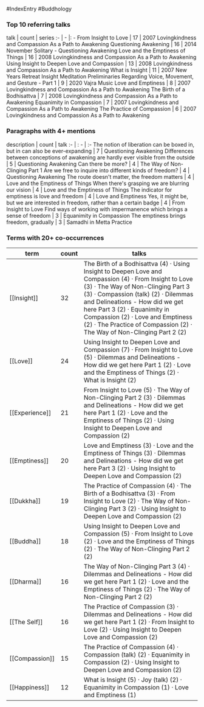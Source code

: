 #IndexEntry #Buddhology

### Top 10 referring talks
talk | count | series
:- | - |: -
<a data-href="From Insight to Love" class="internal-link">From Insight to Love</a> | 17 | <a data-href="2007 Lovingkindness and Compassion As a Path to Awakening" class="internal-link">2007 Lovingkindness and Compassion As a Path to Awakening</a>
<a data-href="Questioning Awakening" class="internal-link">Questioning Awakening</a> | 16 | <a data-href="2014 November Solitary - Questioning Awakening" class="internal-link">2014 November Solitary - Questioning Awakening</a>
<a data-href="Love and the Emptiness of Things" class="internal-link">Love and the Emptiness of Things</a> | 16 | <a data-href="2008 Lovingkindness and Compassion As a Path to Awakening" class="internal-link">2008 Lovingkindness and Compassion As a Path to Awakening</a>
<a data-href="Using Insight to Deepen Love and Compassion" class="internal-link">Using Insight to Deepen Love and Compassion</a> | 13 | <a data-href="2008 Lovingkindness and Compassion As a Path to Awakening" class="internal-link">2008 Lovingkindness and Compassion As a Path to Awakening</a>
<a data-href="What is Insight" class="internal-link">What is Insight</a> | 11 | <a data-href="2007 New Years Retreat Insight Meditation" class="internal-link">2007 New Years Retreat Insight Meditation</a>
<a data-href="Preliminaries Regarding Voice, Movement, and Gesture - Part 1" class="internal-link">Preliminaries Regarding Voice, Movement, and Gesture - Part 1</a> | 9 | <a data-href="2020 Vajra Music" class="internal-link">2020 Vajra Music</a>
<a data-href="Love and Emptiness" class="internal-link">Love and Emptiness</a> | 8 | <a data-href="2007 Lovingkindness and Compassion As a Path to Awakening" class="internal-link">2007 Lovingkindness and Compassion As a Path to Awakening</a>
<a data-href="The Birth of a Bodhisattva" class="internal-link">The Birth of a Bodhisattva</a> | 7 | <a data-href="2008 Lovingkindness and Compassion As a Path to Awakening" class="internal-link">2008 Lovingkindness and Compassion As a Path to Awakening</a>
<a data-href="Equanimity in Compassion" class="internal-link">Equanimity in Compassion</a> | 7 | <a data-href="2007 Lovingkindness and Compassion As a Path to Awakening" class="internal-link">2007 Lovingkindness and Compassion As a Path to Awakening</a>
<a data-href="The Practice of Compassion" class="internal-link">The Practice of Compassion</a> | 6 | <a data-href="2007 Lovingkindness and Compassion As a Path to Awakening" class="internal-link">2007 Lovingkindness and Compassion As a Path to Awakening</a>

### Paragraphs with 4+ mentions
description | count | talk
:- | : - | :-
<a aria-label-position="top" aria-label="Questioning Awakening > The notion of liberation can be boxed in but in can also be ever-expanding" data-href="Questioning Awakening#The notion of liberation can be boxed in but in can also be ever-expanding" class="internal-link">The notion of liberation can be boxed in, but in can also be ever-expanding</a> | 7 | <a data-href="Questioning Awakening" class="internal-link">Questioning Awakening</a>
<a aria-label-position="top" aria-label="Questioning Awakening > Differences between conceptions of awakening are hardly ever visible from the outside" data-href="Questioning Awakening#Differences between conceptions of awakening are hardly ever visible from the outside" class="internal-link">Differences between conceptions of awakening are hardly ever visible from the outside</a> | 5 | <a data-href="Questioning Awakening" class="internal-link">Questioning Awakening</a>
<a aria-label-position="top" aria-label="The Way of Non-Clinging Part 1 > Can there be more" data-href="The Way of Non-Clinging Part 1#Can there be more" class="internal-link">Can there be more?</a> | 4 | <a data-href="The Way of Non-Clinging Part 1" class="internal-link">The Way of Non-Clinging Part 1</a>
<a aria-label-position="top" aria-label="Questioning Awakening > Are we free to inquire into different kinds of freedom" data-href="Questioning Awakening#Are we free to inquire into different kinds of freedom" class="internal-link">Are we free to inquire into different kinds of freedom?</a> | 4 | <a data-href="Questioning Awakening" class="internal-link">Questioning Awakening</a>
<a aria-label-position="top" aria-label="Love and the Emptiness of Things > The route doesnt matter the freedom matters" data-href="Love and the Emptiness of Things#The route doesn't matter the freedom matters" class="internal-link">The route doesn&#x27;t matter, the freedom matters</a> | 4 | <a data-href="Love and the Emptiness of Things" class="internal-link">Love and the Emptiness of Things</a>
<a aria-label-position="top" aria-label="Love and the Emptiness of Things > When theres grasping we are blurring our vision" data-href="Love and the Emptiness of Things#When there's grasping we are blurring our vision" class="internal-link">When there&#x27;s grasping we are blurring our vision</a> | 4 | <a data-href="Love and the Emptiness of Things" class="internal-link">Love and the Emptiness of Things</a>
<a aria-label-position="top" aria-label="Love and Emptiness > The indicator for emptiness is love and freedom" data-href="Love and Emptiness#The indicator for emptiness is love and freedom" class="internal-link">The indicator for emptiness is love and freedom</a> | 4 | <a data-href="Love and Emptiness" class="internal-link">Love and Emptiness</a>
<a aria-label-position="top" aria-label="From Insight to Love > Yes it might be but we are interested in freedom rather than a certain badge" data-href="From Insight to Love#Yes it might be but we are interested in freedom rather than a certain badge" class="internal-link">Yes, it might be, but we are interested in freedom, rather than a certain badge</a> | 4 | <a data-href="From Insight to Love" class="internal-link">From Insight to Love</a>
<a aria-label-position="top" aria-label="Equanimity in Compassion > Find ways of working with impermanence which brings a sense of freedom" data-href="Equanimity in Compassion#Find ways of working with impermanence which brings a sense of freedom" class="internal-link">Find ways of working with impermanence which brings a sense of freedom</a> | 3 | <a data-href="Equanimity in Compassion" class="internal-link">Equanimity in Compassion</a>
<a aria-label-position="top" aria-label="Samadhi in Metta Practice > The emptiness brings freedom gradually" data-href="Samadhi in Metta Practice#The emptiness brings freedom gradually" class="internal-link">The emptiness brings freedom, gradually</a> | 3 | <a data-href="Samadhi in Metta Practice" class="internal-link">Samadhi in Metta Practice</a>

### Terms with 20+ co-occurrences
term | count | talks
-|-|-
[[Insight]] | 32 | <span class="counts"><a data-href="The Birth of a Bodhisattva" class="internal-link">The Birth of a Bodhisattva</a> (4) · <a data-href="Using Insight to Deepen Love and Compassion" class="internal-link">Using Insight to Deepen Love and Compassion</a> (4) · <a data-href="From Insight to Love" class="internal-link">From Insight to Love</a> (3) · <a data-href="The Way of Non-Clinging Part 3" class="internal-link">The Way of Non-Clinging Part 3</a> (3) · <a data-href="Compassion (talk)" class="internal-link">Compassion (talk)</a> (2) · <a data-href="Dilemmas and Delineations - How did we get here Part 3" class="internal-link">Dilemmas and Delineations - How did we get here Part 3</a> (2) · <a data-href="Equanimity in Compassion" class="internal-link">Equanimity in Compassion</a> (2) · <a data-href="Love and Emptiness" class="internal-link">Love and Emptiness</a> (2) · <a data-href="The Practice of Compassion" class="internal-link">The Practice of Compassion</a> (2) · <a data-href="The Way of Non-Clinging Part 2" class="internal-link">The Way of Non-Clinging Part 2</a> (2)</span> 
[[Love]] | 24 | <span class="counts"><a data-href="Using Insight to Deepen Love and Compassion" class="internal-link">Using Insight to Deepen Love and Compassion</a> (7) · <a data-href="From Insight to Love" class="internal-link">From Insight to Love</a> (5) · <a data-href="Dilemmas and Delineations - How did we get here Part 1" class="internal-link">Dilemmas and Delineations - How did we get here Part 1</a> (2) · <a data-href="Love and the Emptiness of Things" class="internal-link">Love and the Emptiness of Things</a> (2) · <a data-href="What is Insight" class="internal-link">What is Insight</a> (2)</span> 
[[Experience]] | 21 | <span class="counts"><a data-href="From Insight to Love" class="internal-link">From Insight to Love</a> (5) · <a data-href="The Way of Non-Clinging Part 2" class="internal-link">The Way of Non-Clinging Part 2</a> (3) · <a data-href="Dilemmas and Delineations - How did we get here Part 1" class="internal-link">Dilemmas and Delineations - How did we get here Part 1</a> (2) · <a data-href="Love and the Emptiness of Things" class="internal-link">Love and the Emptiness of Things</a> (2) · <a data-href="Using Insight to Deepen Love and Compassion" class="internal-link">Using Insight to Deepen Love and Compassion</a> (2)</span> 
[[Emptiness]] | 20 | <span class="counts"><a data-href="Love and Emptiness" class="internal-link">Love and Emptiness</a> (3) · <a data-href="Love and the Emptiness of Things" class="internal-link">Love and the Emptiness of Things</a> (3) · <a data-href="Dilemmas and Delineations - How did we get here Part 3" class="internal-link">Dilemmas and Delineations - How did we get here Part 3</a> (2) · <a data-href="Using Insight to Deepen Love and Compassion" class="internal-link">Using Insight to Deepen Love and Compassion</a> (2)</span> 
[[Dukkha]] | 19 | <span class="counts"><a data-href="The Practice of Compassion" class="internal-link">The Practice of Compassion</a> (4) · <a data-href="The Birth of a Bodhisattva" class="internal-link">The Birth of a Bodhisattva</a> (3) · <a data-href="From Insight to Love" class="internal-link">From Insight to Love</a> (2) · <a data-href="The Way of Non-Clinging Part 3" class="internal-link">The Way of Non-Clinging Part 3</a> (2) · <a data-href="Using Insight to Deepen Love and Compassion" class="internal-link">Using Insight to Deepen Love and Compassion</a> (2)</span> 
[[Buddha]] | 18 | <span class="counts"><a data-href="Using Insight to Deepen Love and Compassion" class="internal-link">Using Insight to Deepen Love and Compassion</a> (5) · <a data-href="From Insight to Love" class="internal-link">From Insight to Love</a> (2) · <a data-href="Love and the Emptiness of Things" class="internal-link">Love and the Emptiness of Things</a> (2) · <a data-href="The Way of Non-Clinging Part 2" class="internal-link">The Way of Non-Clinging Part 2</a> (2)</span> 
[[Dharma]] | 16 | <span class="counts"><a data-href="The Way of Non-Clinging Part 3" class="internal-link">The Way of Non-Clinging Part 3</a> (4) · <a data-href="Dilemmas and Delineations - How did we get here Part 1" class="internal-link">Dilemmas and Delineations - How did we get here Part 1</a> (2) · <a data-href="Love and the Emptiness of Things" class="internal-link">Love and the Emptiness of Things</a> (2) · <a data-href="The Way of Non-Clinging Part 2" class="internal-link">The Way of Non-Clinging Part 2</a> (2)</span> 
[[The Self]] | 16 | <span class="counts"><a data-href="The Practice of Compassion" class="internal-link">The Practice of Compassion</a> (3) · <a data-href="Dilemmas and Delineations - How did we get here Part 1" class="internal-link">Dilemmas and Delineations - How did we get here Part 1</a> (2) · <a data-href="From Insight to Love" class="internal-link">From Insight to Love</a> (2) · <a data-href="Using Insight to Deepen Love and Compassion" class="internal-link">Using Insight to Deepen Love and Compassion</a> (2)</span> 
[[Compassion]] | 15 | <span class="counts"><a data-href="The Practice of Compassion" class="internal-link">The Practice of Compassion</a> (4) · <a data-href="Compassion (talk)" class="internal-link">Compassion (talk)</a> (2) · <a data-href="Equanimity in Compassion" class="internal-link">Equanimity in Compassion</a> (2) · <a data-href="Using Insight to Deepen Love and Compassion" class="internal-link">Using Insight to Deepen Love and Compassion</a> (2)</span> 
[[Happiness]] | 12 | <span class="counts"><a data-href="What is Insight" class="internal-link">What is Insight</a> (5) · <a data-href="Joy (talk)" class="internal-link">Joy (talk)</a> (2) · <a data-href="Equanimity in Compassion" class="internal-link">Equanimity in Compassion</a> (1) · <a data-href="Love and Emptiness" class="internal-link">Love and Emptiness</a> (1)</span> 

